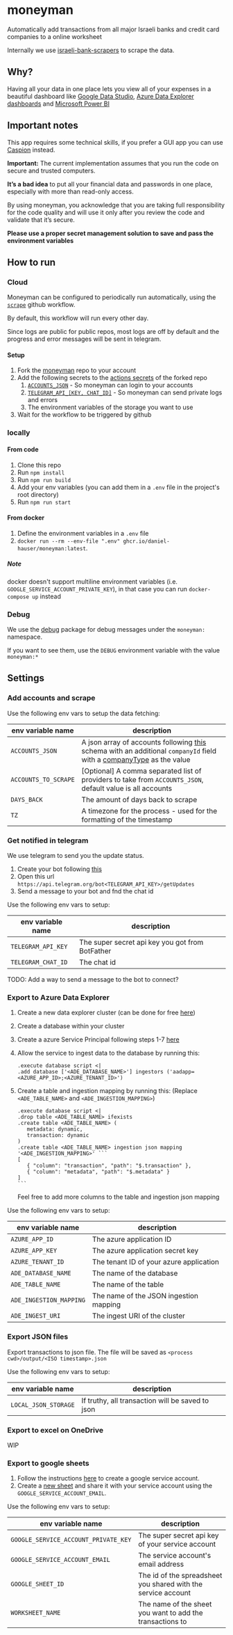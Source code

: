# moneyman

Automatically add transactions from all major Israeli banks and credit card companies to a online worksheet

Internally we use [israeli-bank-scrapers](https://github.com/eshaham/israeli-bank-scrapers) to scrape the data.

## Why?

Having all your data in one place lets you view all of your expenses in a beautiful dashboard like [Google Data Studio](https://datastudio.google.com), [Azure Data Explorer dashboards](https://docs.microsoft.com/en-us/azure/data-explorer/azure-data-explorer-dashboards) and [Microsoft Power BI](https://powerbi.microsoft.com/)

## Important notes

This app requires some technical skills, if you prefer a GUI app you can use [Caspion](https://github.com/brafdlog/caspion) instead.

**Important:**
The current implementation assumes that you run the code on secure and trusted computers.

**It’s a bad idea**
to put all your financial data and passwords in one place, especially with more than read-only access.

By using moneyman, you acknowledge that you are taking full responsibility for the code quality and will use it only after you review the code and validate that it’s secure.

**Please use a proper secret management solution to save and pass the environment variables**

## How to run

### Cloud

Moneyman can be configured to periodically run automatically, using the [`scrape`](./.github/workflows/scrape.yml) github workflow.

By default, this workflow will run every other day.

Since logs are public for public repos, most logs are off by default and the progress and error messages will be sent in telegram.

#### Setup

1. Fork the [moneyman](https://github.com/daniel-hauser/moneyman) repo to your account
2. Add the following secrets to the [actions secrets](../../settings/secrets/actions) of the forked repo
   1. [`ACCOUNTS_JSON`](#add-accounts-and-scrape) - So moneyman can login to your accounts
   2. [`TELEGRAM_API_[KEY, CHAT_ID]`](#get-notified-in-telegram) - So moneyman can send private logs and errors
   3. The environment variables of the storage you want to use
3. Wait for the workflow to be triggered by github

### locally

#### From code

1. Clone this repo
2. Run `npm install`
3. Run `npm run build`
4. Add your env variables (you can add them in a `.env` file in the project's root directory)
5. Run `npm run start`

#### From docker

1. Define the environment variables in a `.env` file
2. `docker run --rm --env-file ".env" ghcr.io/daniel-hauser/moneyman:latest`.

##### Note

docker doesn't support multiline environment variables (i.e. `GOOGLE_SERVICE_ACCOUNT_PRIVATE_KEY`), in that case you can run `docker-compose up` instead

### Debug

We use the [debug](https://www.npmjs.com/package/debug) package for debug messages under the `moneyman:` namespace.

If you want to see them, use the `DEBUG` environment variable with the value `moneyman:*`

## Settings

### Add accounts and scrape

Use the following env vars to setup the data fetching:

| env variable name    | description                                                                                                                                                                                                                                                                                        |
| -------------------- | -------------------------------------------------------------------------------------------------------------------------------------------------------------------------------------------------------------------------------------------------------------------------------------------------- |
| `ACCOUNTS_JSON`      | A json array of accounts following [this](https://github.com/eshaham/israeli-bank-scrapers#specific-definitions-per-scraper) schema with an additional `companyId` field with a [companyType](https://github.com/eshaham/israeli-bank-scrapers/blob/master/src/definitions.ts#L5:L23) as the value |
| `ACCOUNTS_TO_SCRAPE` | [Optional] A comma separated list of providers to take from `ACCOUNTS_JSON`, default value is all accounts                                                                                                                                                                                         |
| `DAYS_BACK`          | The amount of days back to scrape                                                                                                                                                                                                                                                                  |
| `TZ`                 | A timezone for the process - used for the formatting of the timestamp                                                                                                                                                                                                                              |

### Get notified in telegram

We use telegram to send you the update status.

1. Create your bot following [this](https://core.telegram.org/bots#creating-a-new-bot)
2. Open this url `https://api.telegram.org/bot<TELEGRAM_API_KEY>/getUpdates`
3. Send a message to your bot and fnd the chat id

Use the following env vars to setup:

| env variable name  | description                                     |
| ------------------ | ----------------------------------------------- |
| `TELEGRAM_API_KEY` | The super secret api key you got from BotFather |
| `TELEGRAM_CHAT_ID` | The chat id                                     |

TODO: Add a way to send a message to the bot to connect?

### Export to Azure Data Explorer

1. Create a new data explorer cluster (can be done for free [here](https://docs.microsoft.com/en-us/azure/data-explorer/start-for-free))
2. Create a database within your cluster
3. Create a azure Service Principal following steps 1-7 [here](https://docs.microsoft.com/en-us/azure/data-explorer/provision-azure-ad-app#create-azure-ad-application-registration)
4. Allow the service to ingest data to the database by running this:

   ```kql
   .execute database script <|
   .add database ['<ADE_DATABASE_NAME>'] ingestors ('aadapp=<AZURE_APP_ID>;<AZURE_TENANT_ID>')
   ```

5. Create a table and ingestion mapping by running this: (Replace `<ADE_TABLE_NAME>` and `<ADE_INGESTION_MAPPING>`)

   ````kql
   .execute database script <|
   .drop table <ADE_TABLE_NAME> ifexists
   .create table <ADE_TABLE_NAME> (
      metadata: dynamic,
      transaction: dynamic
   )
   .create table <ADE_TABLE_NAME> ingestion json mapping '<ADE_INGESTION_MAPPING>' ```
   [
      { "column": "transaction", "path": "$.transaction" },
      { "column": "metadata", "path": "$.metadata" }
   ]
   ```
   ````

   Feel free to add more columns to the table and ingestion json mapping

Use the following env vars to setup:

| env variable name       | description                             |
| ----------------------- | --------------------------------------- |
| `AZURE_APP_ID`          | The azure application ID                |
| `AZURE_APP_KEY`         | The azure application secret key        |
| `AZURE_TENANT_ID`       | The tenant ID of your azure application |
| `ADE_DATABASE_NAME`     | The name of the database                |
| `ADE_TABLE_NAME`        | The name of the table                   |
| `ADE_INGESTION_MAPPING` | The name of the JSON ingestion mapping  |
| `ADE_INGEST_URI`        | The ingest URI of the cluster           |

### Export JSON files

Export transactions to json file.
The file will be saved as `<process cwd>/output/<ISO timestamp>.json`

Use the following env vars to setup:

| env variable name    | description                                      |
| -------------------- | ------------------------------------------------ |
| `LOCAL_JSON_STORAGE` | If truthy, all transaction will be saved to json |

### Export to excel on OneDrive

WIP

### Export to google sheets

1. Follow the instructions [here](https://theoephraim.github.io/node-google-spreadsheet/#/getting-started/authentication?id=service-account) to create a google service account.
2. Create a [new sheet](https://sheets.new/) and share it with your service account using the `GOOGLE_SERVICE_ACCOUNT_EMAIL`.

Use the following env vars to setup:

| env variable name                    | description                                                   |
| ------------------------------------ | ------------------------------------------------------------- |
| `GOOGLE_SERVICE_ACCOUNT_PRIVATE_KEY` | The super secret api key of your service account              |
| `GOOGLE_SERVICE_ACCOUNT_EMAIL`       | The service account's email address                           |
| `GOOGLE_SHEET_ID`                    | The id of the spreadsheet you shared with the service account |
| `WORKSHEET_NAME`                     | The name of the sheet you want to add the transactions to     |
